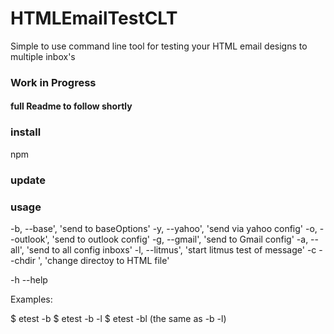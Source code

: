 # HTMLEmailTestCLT


Simple to use command line tool for testing your HTML email designs to multiple inbox's

### Work in Progress

#### full Readme to follow shortly

### install

npm

### update

### usage

-b, --base', 'send to baseOptions'
-y, --yahoo', 'send via yahoo config'
-o, --outlook', 'send to outlook config'
-g, --gmail', 'send to Gmail config'
-a, --all', 'send to all config inboxs'
-l, --litmus', 'start litmus test of message'
-c --chdir <path>', 'change directoy to HTML file'

-h --help 

Examples:

  $ etest -b
  $ etest -b -l
  $ etest -bl  (the same as -b -l)
